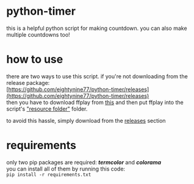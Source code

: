 # python-timer
this is a helpful python script for making countdown. you can also make multiple countdowns too!

# how to use
there are two ways to use this script. if you're not downloading from the release package:  
[https://github.com/eightynine77/python-timer/releases](https://github.com/eightynine77/python-timer/releases)  
then you have to download ffplay from [this](https://www.ffmpeg.org/download.html) and then put ffplay into the script's ["resource folder"](https://github.com/eightynine77/python-timer/tree/main/resource) folder.

to avoid this hassle, simply download from the [releases](https://github.com/eightynine77/python-timer/releases) section

# requirements
only two pip packages are required: _**termcolor**_ and _**colorama**_  
you can install all of them by running this code:  
```pip install -r requirements.txt```
